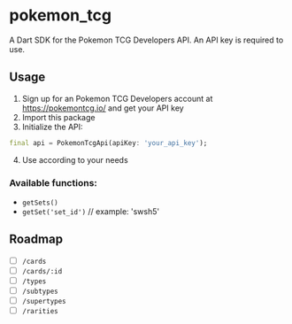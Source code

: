 # pokemon_tcg

A Dart SDK for the Pokemon TCG Developers API. An API key is required to use.

## Usage

1. Sign up for an Pokemon TCG Developers account at https://pokemontcg.io/ and get your API key
2. Import this package
3. Initialize the API:
```Dart
final api = PokemonTcgApi(apiKey: 'your_api_key');
```
4. Use according to your needs

### Available functions:
* `getSets()`
* `getSet('set_id')` // example: 'swsh5'

## Roadmap
- [ ] `/cards`
- [ ] `/cards/:id`
- [ ] `/types`
- [ ] `/subtypes`
- [ ] `/supertypes`
- [ ] `/rarities`

